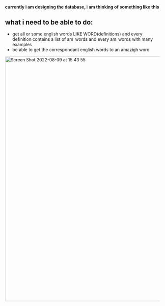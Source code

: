 #### currently i am designing the database, i am thinking of something like this

## what i need to be able to do:
+ get all or some english words LIKE WORD(definitions) and every definition contains a list of am_words and every am_words with many examples
+ be able to get the correspondant english words to an amazigh word


<img width="797" alt="Screen Shot 2022-08-09 at 15 43 55" src="https://user-images.githubusercontent.com/71042937/183678900-c4021610-6289-4d57-a8bb-98a1547399c0.png">
